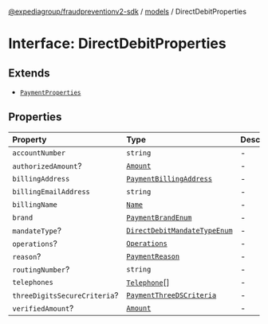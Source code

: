 [@expediagroup/fraudpreventionv2-sdk](../../index.md) / [models](../index.md) / DirectDebitProperties

# Interface: DirectDebitProperties

## Extends

- [`PaymentProperties`](PaymentProperties.md)

## Properties

| Property | Type | Description | Inheritance | Source |
| :------ | :------ | :------ | :------ | :------ |
| `accountNumber` | `string` | - | - | models/DirectDebit.ts:80 |
| `authorizedAmount`? | [`Amount`](../classes/Amount.md) | - | [`PaymentProperties`](PaymentProperties.md).`authorizedAmount` | models/Payment.ts:160 |
| `billingAddress` | [`PaymentBillingAddress`](../classes/PaymentBillingAddress.md) | - | [`PaymentProperties`](PaymentProperties.md).`billingAddress` | models/Payment.ts:158 |
| `billingEmailAddress` | `string` | - | [`PaymentProperties`](PaymentProperties.md).`billingEmailAddress` | models/Payment.ts:159 |
| `billingName` | [`Name`](../classes/Name.md) | - | [`PaymentProperties`](PaymentProperties.md).`billingName` | models/Payment.ts:157 |
| `brand` | [`PaymentBrandEnum`](../type-aliases/PaymentBrandEnum.md) | - | [`PaymentProperties`](PaymentProperties.md).`brand` | models/Payment.ts:155 |
| `mandateType`? | [`DirectDebitMandateTypeEnum`](../type-aliases/DirectDebitMandateTypeEnum.md) | - | - | models/DirectDebit.ts:81 |
| `operations`? | [`Operations`](../classes/Operations.md) | - | [`PaymentProperties`](PaymentProperties.md).`operations` | models/Payment.ts:163 |
| `reason`? | [`PaymentReason`](../type-aliases/PaymentReason.md) | - | [`PaymentProperties`](PaymentProperties.md).`reason` | models/Payment.ts:156 |
| `routingNumber`? | `string` | - | - | models/DirectDebit.ts:79 |
| `telephones` | [`Telephone`](../classes/Telephone.md)[] | - | - | models/DirectDebit.ts:82 |
| `threeDigitsSecureCriteria`? | [`PaymentThreeDSCriteria`](../classes/PaymentThreeDSCriteria.md) | - | [`PaymentProperties`](PaymentProperties.md).`threeDigitsSecureCriteria` | models/Payment.ts:162 |
| `verifiedAmount`? | [`Amount`](../classes/Amount.md) | - | [`PaymentProperties`](PaymentProperties.md).`verifiedAmount` | models/Payment.ts:161 |
